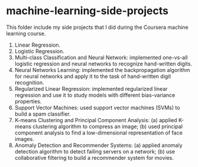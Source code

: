 # machine-learning-side-projects
This folder include my side projects that I did during the Coursera machine learning course.

1. Linear Regression.
2. Logistic Regression.
3. Multi-class Classification and Neural Network: implemented one-vs-all logistic regression and neural networks to recognize hand-written digits.
4. Neural Networks Learning: implemented the backpropagation algorithm for neural networks and apply it to the task of hand-written digit recognition.
5. Regularized Linear Regression: implemented regularized linear regression and use it to study models with different bias-variance properties.
6. Support Vector Machines: used support vector machines (SVMs) to build a spam classifier.
7. K-means Clustering and Principal Component Analysis: (a) applied K-means clustering algorithm to compress an image; (b) used principal
component analysis to find a low-dimensional representation of face images.
8. Anomaly Detection and Recommender Systems: (a) applied anomaly detection algorithm to detect failing servers on a network; (b) use collaborative filtering to build a recommender system for movies.
